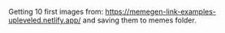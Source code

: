 Getting 10 first images from: https://memegen-link-examples-upleveled.netlify.app/ and saving them to memes folder.
